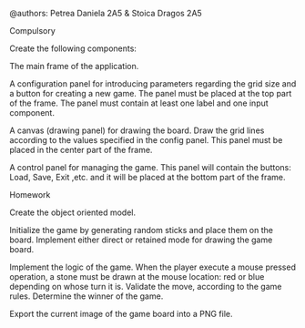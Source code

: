 @authors: Petrea Daniela 2A5 & Stoica Dragos 2A5

Compulsory 

Create the following components:

The main frame of the application.

A configuration panel for introducing parameters regarding the grid size and a button for creating a new game. The panel must be placed at the top part of the frame. The panel must contain at least one label and one input component.

A canvas (drawing panel) for drawing the board. Draw the grid lines according to the values specified in the config panel. This panel must be placed in the center part of the frame.

A control panel for managing the game. This panel will contain the buttons: Load, Save, Exit ,etc. and it will be placed at the bottom part of the frame.

Homework 

Create the object oriented model.

Initialize the game by generating random sticks and place them on the board. Implement either direct or retained mode for drawing the game board.

Implement the logic of the game. When the player execute a mouse pressed operation, a stone must be drawn at the mouse location: red or blue depending on whose turn it is. Validate the move, according to the game rules. Determine the winner of the game.

Export the current image of the game board into a PNG file.
